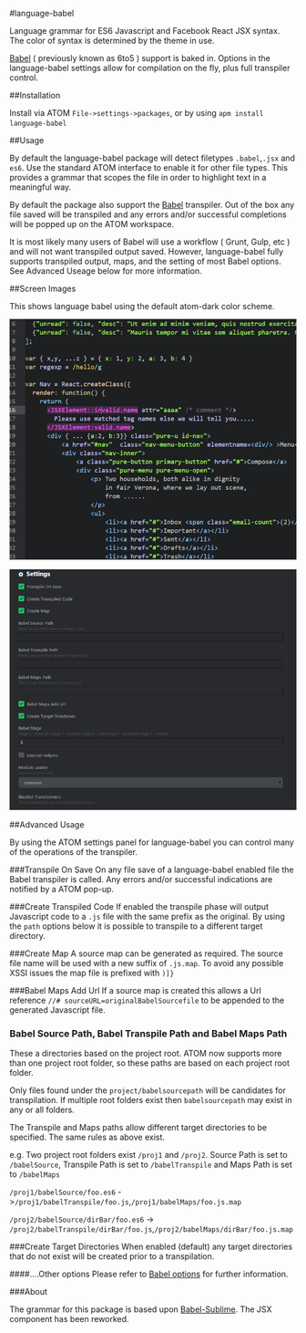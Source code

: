 #language-babel

Language grammar for ES6 Javascript and Facebook React JSX syntax. The color of syntax is determined by the theme in use.

[Babel](http://babeljs.io/) ( previously known as 6to5 ) support is baked in. Options in the
language-babel settings allow for compilation on the fly, plus full transpiler control.

##Installation

Install via ATOM `File->settings->packages`, or by using `apm install language-babel`

##Usage

By default the language-babel package will detect filetypes `.babel`,`.jsx` and `es6`. Use the standard ATOM interface to enable it for other file types. This provides a grammar that scopes the file in order to highlight text in a meaningful way.

By default the package also support the [Babel](http://babeljs.io/) transpiler. Out of the box any file saved will be transpiled and any errors and/or successful completions will be popped up on the ATOM workspace.

It is most likely many users of Babel will use a workflow ( Grunt, Gulp, etc ) and will not want transpiled output saved. However, language-babel fully supports transpiled output, maps, and the setting of most Babel options. See Advanced Useage below for more information.

##Screen Images

This shows language babel using the default atom-dark color scheme.

![ScreenShot](/screen-images/Babel.gif)

![ScreenShot](/screen-images/BabelSettings.gif)


##Advanced Usage

By using the ATOM settings panel for language-babel you can control many of the operations of the transpiler.


###Transpile On Save
  On any file save of a language-babel enabled file the Babel transpiler  is called. Any errors and/or successful indications are notified by a ATOM pop-up.

###Create Transpiled Code
  If enabled the transpile phase will output Javascript code to a `.js` file with the same prefix as the original. By using the `path` options below it is possible to transpile to a different target directory.

###Create Map
  A source map can be generated as required. The source file name will be used with a new suffix of `.js.map`. To avoid any possible XSSI issues the map file is prefixed with `)]}`

###Babel Maps Add Url
  If a source map is created this allows a Url reference `//# sourceURL=originalBabelSourcefile` to be appended to the generated Javascript file.  

### Babel Source Path, Babel Transpile Path and Babel Maps Path
  These a directories based on the project root. ATOM now supports more than one project root folder, so these paths are based on each project root folder.

  Only files found under the `project/babelsourcepath` will be candidates for transpilation. If multiple root folders exist then `babelsourcepath` may exist in any or all folders.

  The Transpile and Maps paths allow different target directories to be specified. The same rules as above exist.

  e.g. Two project root folders exist `/proj1` and `/proj2`. Source Path is set to `/babelSource`, Transpile Path is set to `/babelTranspile`  and Maps Path is set to `/babelMaps`

  `/proj1/babelSource/foo.es6` ->`/proj1/babelTranspile/foo.js`,`/proj1/babelMaps/foo.js.map`

  `/proj2/babelSource/dirBar/foo.es6` -> `/proj2/babelTranspile/dirBar/foo.js`,`/proj2/babelMaps/dirBar/foo.js.map`

###Create Target Directories
  When enabled (default) any target directories that do not exist will be created prior to a transpilation.

####....Other options
  Please refer to [Babel options](http://babeljs.io/docs/usage/options/) for further information.

###About

The grammar for this package is based upon [Babel-Sublime](https://github.com/babel/babel-sublime). The JSX component has been reworked.
